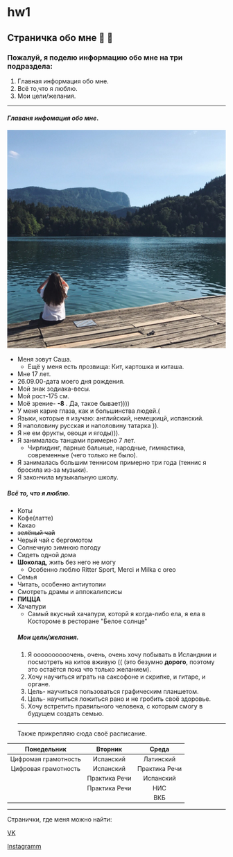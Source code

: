 # hw1
## Страничка обо мне :hatched_chick: :sparkling_heart:
### Пожалуй, я поделю информацию обо мне на три подраздела:
1.  Главная информация обо мне.
2.  Всё то,что я люблю.
3.  Мои цели/желания.
 _____________________________________________________________________
 #### _Главаня инфомация обо мне_.
![](https://github.com/sashakit/hw1/blob/master/SjbpYWy2rPQ.jpg)
 * Меня зовут Саша.
   * Ещё у меня есть прозвища: Кит, картошка и киташа.
* Мне 17 лет.
* 26.09.00-дата моего дня рождения.
* Мой знак зодиака-весы.
* Мой рост-175 см.
* Моё зрение- **-8** . Да, такое бывает))))
* У меня карие глаза, как и большинства людей.(
* Языки, которые я изучаю: английский, немецкицй, испанский.
* Я наполовину русская и наполовину татарка )).
* Я не ем фрукты, овощи и ягоды))).
* Я занималась танцами примерно 7 лет.
  * Чирлидинг, парные бальные, народные, гимнастика, современные (чего только не было).
* Я занималась большим теннисом примерно три года (теннис я бросила из-за музыки).
* Я закончила музыкальную школу.
##### _Всё то, что я люблю_.
* Коты 
* Кофе(латте)
* Какао
* ~~зелёный чай~~
* Черый чай с бергомотом
* Солнечную зимнюю погоду
* Сидеть одной дома
* **Шоколад**, жить без него не могу
  * Особенно люблю Ritter Sport, Merci и Milka с oreo
* Семья
* Читать, особенно антиутопии
* Смотреть драмы и аппокалипсисы
* **ПИЦЦА**
* Хачапури
  * Самый вкусный хачапури, которй я когда-либо ела, я ела в Костороме в ресторане "Белое солнце"
  ##### _Мои цели/желания_.
  1. Я оооооооооочень, очень, очень хочу побывать в Исланднии и посмотреть на китов вживую (( (это безумно **дорого**, поэтому это остаётся пока что только желанием).
  2. Хочу научиться играть на саксофоне и скрипке, и гитаре, и органе.
   3. Цель- научиться пользоваться графическим планшетом.
   4. Цель- научиться ложиться рано и не гробить своё здоровье.
   5. Хочу встретить правильного человека, с которым смогу в будущем создать семью.
   ___________________________________________________________________________________________
   Также прикрепляю сюда своё расписание.
  
 
 | Понедельник | Вторник | Среда |
 |:-------------:|:---------:|:-------:|
 | Цифромая грамотность | Испанский | Латинский     |
 | Цифровая грамотность | Испанский | Практика Речи |
 |                       | Практика Речи | Испанский |
 |                       | Практика Речи | НИС       |
 |                       |               | ВКБ       |
 ______________________________________________________________________________________________
 Странички, где меня можно найти:

[VK](https://vk.com/id230597482)
 
 [Instagramm](https://www.instagram.com/)
